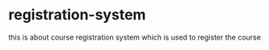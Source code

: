 # registration-system
this is about course registration system which is used to register the course
